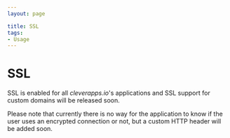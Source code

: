 ```yaml
---
layout: page

title: SSL
tags:
- Usage
---
```

# SSL

SSL is enabled for all *cleverapps.io*'s applications and SSL support for custom domains will be released soon.

Please note that currently there is no way for the application to know if the user uses an encrypted connection or not, but a custom HTTP header will be added soon.

